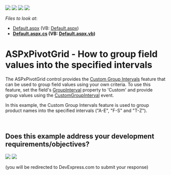 <!-- default badges list -->
![](https://img.shields.io/endpoint?url=https://codecentral.devexpress.com/api/v1/VersionRange/128577020/17.2.3%2B)
[![](https://img.shields.io/badge/Open_in_DevExpress_Support_Center-FF7200?style=flat-square&logo=DevExpress&logoColor=white)](https://supportcenter.devexpress.com/ticket/details/T590073)
[![](https://img.shields.io/badge/📖_How_to_use_DevExpress_Examples-e9f6fc?style=flat-square)](https://docs.devexpress.com/GeneralInformation/403183)
[![](https://img.shields.io/badge/💬_Leave_Feedback-feecdd?style=flat-square)](#does-this-example-address-your-development-requirementsobjectives)
<!-- default badges end -->
<!-- default file list -->
*Files to look at*:

* [Default.aspx](./CS/CustomGroupInterval/Default.aspx) (VB: [Default.aspx](./VB/CustomGroupInterval/Default.aspx))
* **[Default.aspx.cs](./CS/CustomGroupInterval/Default.aspx.cs) (VB: [Default.aspx.vb](./VB/CustomGroupInterval/Default.aspx.vb))**
<!-- default file list end -->
# ASPxPivotGrid - How to group field values into the specified intervals


<p>The ASPxPivotGrid control provides the <a href="https://documentation.devexpress.com/AspNet/7268/ASP-NET-WebForms-Controls/Pivot-Grid/Data-Shaping/Grouping">Custom Group Intervals</a> feature that can be used to group field values using your own criteria. To use this feature, set the field's <a href="https://documentation.devexpress.com/CoreLibraries/DevExpress.XtraPivotGrid.PivotGridFieldBase.GroupInterval.property">GroupInterval</a> property to 'Custom' and provide group values using the <a href="https://documentation.devexpress.com/WindowsForms/DevExpress.XtraPivotGrid.PivotGridControl.CustomGroupInterval.event">CustomGroupInterval</a> event.</p>
<p>In this example, the Custom Group Intervals feature is used to group product names into the specified intervals ("A-E", "F-S" and "T-Z").</p>

<br/>


<!-- feedback -->
## Does this example address your development requirements/objectives?

[<img src="https://www.devexpress.com/support/examples/i/yes-button.svg"/>](https://www.devexpress.com/support/examples/survey.xml?utm_source=github&utm_campaign=web-forms-pivot-grid-group-field-values-into-the-specified-intervals&~~~was_helpful=yes) [<img src="https://www.devexpress.com/support/examples/i/no-button.svg"/>](https://www.devexpress.com/support/examples/survey.xml?utm_source=github&utm_campaign=web-forms-pivot-grid-group-field-values-into-the-specified-intervals&~~~was_helpful=no)

(you will be redirected to DevExpress.com to submit your response)
<!-- feedback end -->
